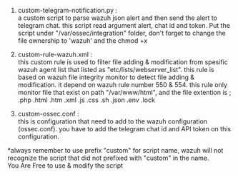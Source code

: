 1. custom-telegram-notification.py :\
   	a custom script to parse wazuh json alert and then send the alert to telegram chat. this script read argument alert, chat id and token. Put the script under "/var/ossec/integration" folder, don't forget to change the file ownership to 'wazuh' and the chmod +x
    
3. custom-rule-wazuh.xml :\
	this custom rule is used to filter file adding & modification from spesific wazuh agent list that listed as "etc/lists/webserver_list". this rule is based on wazuh file integrity monitor to detect file adding & modification. it depend on wazuh rule number 550 & 554. this rule only monitor file that exist on path "/var/www/html", and the file extention is ; .php .html .htm .xml .js .css .sh .json .env .lock
    
3. custom-ossec.conf :\
   	this is configuration that need to add to the wazuh configuration (ossec.conf). you have to add the telegram chat id and API token on this configuration.

*always remember to use prefix "custom" for script name, wazuh will not recognize the script that did not prefixed with "custom" in the name.\
You Are Free to use & modify the script
